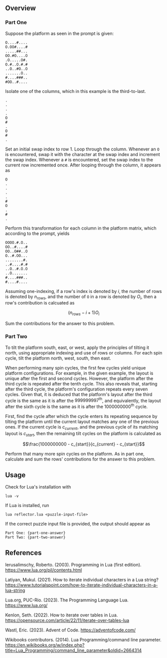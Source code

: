 ## Overview

### Part One

Suppose the platform as seen in the prompt is given:

```
O....#....
O.OO#....#
.....##...
OO.#O....O
.O.....O#.
O.#..O.#.#
..O..#O..O
.......O..
#....###..
#OO..#....
```

Isolate one of the columns, which in this example is the third-to-last.

```
.
.
.
.
O
#
.
O
#
.
```

Set an initial swap index to row 1.  Loop through the column.  Whenever an `O`
is encountered, swap it with the character at the swap index and increment
the swap index.  Whenever a `#` is encountered, set the swap index to the
current row incremented once.  After looping through the column, it appears as

```
O
.
.
.
.
#
O
.
#
.
```

Perform this transformation for each column in the platform matrix, which
according to the prompt, yields

```
OOOO.#.O..
OO..#....#
OO..O##..O
O..#.OO...
........#.
..#....#.#
..O..#.O.O
..O.......
#....###..
#....#....
```

Assuming one-indexing, if a row's index is denoted by $i$, the number of
rows is denoted by $n_{rows}$, and the number of `O` in a row is denoted by
$O_i$, then a row's contribution is calcuated as

$$(n_{rows} - i + 1)O_i$$

Sum the contributions for the answer to this problem.

### Part Two

To tilt the platform south, east, or west, apply the principles of tilting it
north, using appropriate indexing and use of rows or columns.  For each spin
cycle, tilt the platform north, west, south, then east.

When performing many spin cycles, the first few cycles yield unique platform
configurations.  For example, in the given example, the layout is unique after
the first and second cycles.  However, the platform after the third cycle is
repeated after the tenth cycle.  This also reveals that, starting after the
third cycle, the platform's configuration repeats every seven cycles.  Given
that, it is deduced that the platform's layout after the third cycle is the
same as it is after the $999999997^\text{th}$, and equivalently, the layout
after the sixth cycle is the same as it is after the $1000000000^\text{th}$
cycle.

First, find the cycle after which the cycle enters its repeating sequence by
tilting the platform until the current layout matches any one of the previous
ones.  If the current cycle is $c_{current}$, and the previous cycle of
its matching layout is $c_{start}$, then the remaining tilt cycles on the
platform is calculated as

$$\frac{1000000000 - c_{start}}{c_{current} - c_{start}}$$

Perform that many more spin cycles on the platform.  As in part one, calculate
and sum the rows' contributions for the answer to this problem.


## Usage

Check for Lua's installation with

```
lua -v
```

If Lua is installed, run

```
lua reflector.lua <puzzle-input-file>
```

If the correct puzzle input file is provided, the output should appear as

```
Part One: {part-one-answer}
Part Two: {part-two-answer}
```


## References

Ierusalimschy, Roberto.  (2003).  Programming in Lua (first edition).
<https://www.lua.org/pil/contents.html>

Latiyan, Mukul.  (2021).  How to iterate individual characters in a Lua string?
<https://www.tutorialspoint.com/how-to-iterate-individual-characters-in-a-lua-string>

Lua.org, PUC-Rio.  (2023).  The Programming Language Lua.
<https://www.lua.org/>

Kenlon, Seth.  (2022).  How to iterate over tables in Lua.
<https://opensource.com/article/22/11/iterate-over-tables-lua>

Wastl, Eric.  (2023).  Advent of Code.
<https://adventofcode.com/>

Wikibooks contributors.  (2014).  Lua Programming/command line parameter.
<https://en.wikibooks.org/w/index.php?title=Lua_Programming/command_line_parameter&oldid=2664314>


